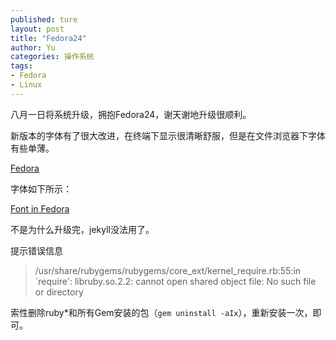 ```yaml
---
published: ture
layout: post
title: "Fedora24"
author: Yu
categories: 操作系统
tags:
- Fedora
- Linux
---
```


八月一日将系统升级，拥抱Fedora24，谢天谢地升级很顺利。

新版本的字体有了很大改进，在终端下显示很清晰舒服，但是在文件浏览器下字体有些单薄。

[Fedora](http://i.imgur.com/KPwHhbZ.png)


字体如下所示：

[Font in Fedora](http://i.imgur.com/kILmBct.png)


不是为什么升级完，jekyll没法用了。

提示错误信息
> /usr/share/rubygems/rubygems/core_ext/kernel_require.rb:55:in `require': libruby.so.2.2: cannot open shared object file: No such file or directory 

索性删除ruby\*和所有Gem安装的包（`gem uninstall -aIx`），重新安装一次，即可。
